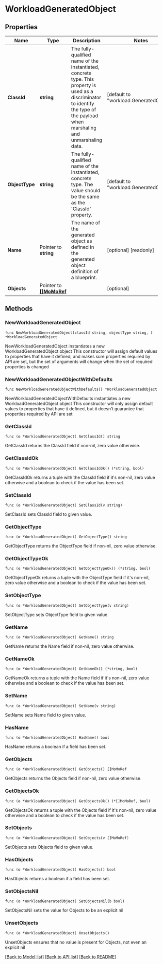 # WorkloadGeneratedObject

## Properties

Name | Type | Description | Notes
------------ | ------------- | ------------- | -------------
**ClassId** | **string** | The fully-qualified name of the instantiated, concrete type. This property is used as a discriminator to identify the type of the payload when marshaling and unmarshaling data. | [default to "workload.GeneratedObject"]
**ObjectType** | **string** | The fully-qualified name of the instantiated, concrete type. The value should be the same as the &#39;ClassId&#39; property. | [default to "workload.GeneratedObject"]
**Name** | Pointer to **string** | The name of the generated object as defined in the generated object definition of a blueprint. | [optional] [readonly] 
**Objects** | Pointer to [**[]MoMoRef**](MoMoRef.md) |  | [optional] 

## Methods

### NewWorkloadGeneratedObject

`func NewWorkloadGeneratedObject(classId string, objectType string, ) *WorkloadGeneratedObject`

NewWorkloadGeneratedObject instantiates a new WorkloadGeneratedObject object
This constructor will assign default values to properties that have it defined,
and makes sure properties required by API are set, but the set of arguments
will change when the set of required properties is changed

### NewWorkloadGeneratedObjectWithDefaults

`func NewWorkloadGeneratedObjectWithDefaults() *WorkloadGeneratedObject`

NewWorkloadGeneratedObjectWithDefaults instantiates a new WorkloadGeneratedObject object
This constructor will only assign default values to properties that have it defined,
but it doesn't guarantee that properties required by API are set

### GetClassId

`func (o *WorkloadGeneratedObject) GetClassId() string`

GetClassId returns the ClassId field if non-nil, zero value otherwise.

### GetClassIdOk

`func (o *WorkloadGeneratedObject) GetClassIdOk() (*string, bool)`

GetClassIdOk returns a tuple with the ClassId field if it's non-nil, zero value otherwise
and a boolean to check if the value has been set.

### SetClassId

`func (o *WorkloadGeneratedObject) SetClassId(v string)`

SetClassId sets ClassId field to given value.


### GetObjectType

`func (o *WorkloadGeneratedObject) GetObjectType() string`

GetObjectType returns the ObjectType field if non-nil, zero value otherwise.

### GetObjectTypeOk

`func (o *WorkloadGeneratedObject) GetObjectTypeOk() (*string, bool)`

GetObjectTypeOk returns a tuple with the ObjectType field if it's non-nil, zero value otherwise
and a boolean to check if the value has been set.

### SetObjectType

`func (o *WorkloadGeneratedObject) SetObjectType(v string)`

SetObjectType sets ObjectType field to given value.


### GetName

`func (o *WorkloadGeneratedObject) GetName() string`

GetName returns the Name field if non-nil, zero value otherwise.

### GetNameOk

`func (o *WorkloadGeneratedObject) GetNameOk() (*string, bool)`

GetNameOk returns a tuple with the Name field if it's non-nil, zero value otherwise
and a boolean to check if the value has been set.

### SetName

`func (o *WorkloadGeneratedObject) SetName(v string)`

SetName sets Name field to given value.

### HasName

`func (o *WorkloadGeneratedObject) HasName() bool`

HasName returns a boolean if a field has been set.

### GetObjects

`func (o *WorkloadGeneratedObject) GetObjects() []MoMoRef`

GetObjects returns the Objects field if non-nil, zero value otherwise.

### GetObjectsOk

`func (o *WorkloadGeneratedObject) GetObjectsOk() (*[]MoMoRef, bool)`

GetObjectsOk returns a tuple with the Objects field if it's non-nil, zero value otherwise
and a boolean to check if the value has been set.

### SetObjects

`func (o *WorkloadGeneratedObject) SetObjects(v []MoMoRef)`

SetObjects sets Objects field to given value.

### HasObjects

`func (o *WorkloadGeneratedObject) HasObjects() bool`

HasObjects returns a boolean if a field has been set.

### SetObjectsNil

`func (o *WorkloadGeneratedObject) SetObjectsNil(b bool)`

 SetObjectsNil sets the value for Objects to be an explicit nil

### UnsetObjects
`func (o *WorkloadGeneratedObject) UnsetObjects()`

UnsetObjects ensures that no value is present for Objects, not even an explicit nil

[[Back to Model list]](../README.md#documentation-for-models) [[Back to API list]](../README.md#documentation-for-api-endpoints) [[Back to README]](../README.md)



